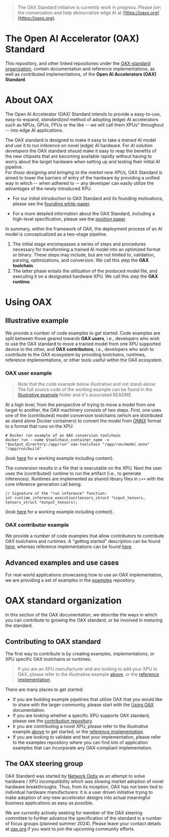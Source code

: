 > The OAX Standard initiative is currently work in progress. Please join the conversation and help democratize edge AI
> at [https://oaxs.org](https://oaxs.org).

# The Open AI Accelerator (OAX) Standard

This repository, and other linked repositories under the [OAX-standard organization](https://github.com/oax-standard), contain documentation and reference
implementations, as well as contributed implementations, of the **Open AI Accelerators (OAX) Standard**.

# About OAX

The Open AI Accelerator (OAX) Standard intends to provide a easy-to-use, easy-to-expand, *standardized* method of
adopting (edge) AI accelerators such as NPUs, GPUs, FPUs or the like
-- we will call them XPUs" throughout -- into edge AI applications.

The OAX standard is designed to make it easy to take a *trained* AI model and use it to run inference on novel (edge) AI
hardware.
For *AI solution developers* the OAX standard should make it easy to reap the benefits of the new chipsets that are
becoming available rapidly without having to worry about the target hardware when setting up and testing their initial
AI pipeline.   
For *those designing and bringing to the market new XPUs*, OAX Standard is aimed to lower the barriers of entry of
the hardware by providing a unified way in which -- when adhered to -- any developer can easily utilize the advantages
of the newly introduced XPU.

* For our initial introduction to OAX Standard and its founding motivations, please see
  the [founding white-paper](https://www.networkoptix.com/blog/2024/03/05/introducing-the-open-ai-accelerator-standard).

* For a more detailed information about the OAX Standard, including a high-level specification, please see
  the [position paper](Position%20paper/oax-paper.pdf).

In summary, within the framework of OAX, the deployment process of an AI model is conceptualized as a two-stage
pipeline.

1. The initial stage encompasses a series of steps and procedures necessary for transforming a trained AI model into an
   optimized format or binary.
   These steps may include, but are not limited to, validation, parsing, optimizations, and conversion. We call this step the **OAX toolchain**.
2. The latter phase entails the utilization of the produced model file, and executing it on a designated hardware XPU. We call this step the **OAX runtime**.

# Using OAX

## Illustrative example

We provide a number of code examples to get started. Code examples are split between those geared towards **OAX users**, i.e., developers who wish to use the OAX standard to move a trained model from one XPU supported device to the other, and **OAX contributors**, i.e., developers who wish to contribute to the OAX ecosystem by providing toolchains, runtimes, reference implementations, or other tools useful within the OAX ecosystem.

### OAX user example
> Note that the code example below illustrative and not stand-alone: The full source code of the working example can be found in the [Illustrative example](Illustrative%20example) folder and it's associated README.

At a high level, from the perspective of trying to move a model from one target to another, the OAX machinery consists of two steps. First, one uses one of the (contributed) model conversion toolchains (which are distributed as stand alone Docker containers) to convert the model from [ONNX](https://onnx.ai) format to a format that runs on the XPU:

````
# Docker run example of an OAX conversion toolchain
docker run --name $toolchain_container_name -v "$output_directory:/app/run" oax-toolchain "/app/run/model.onnx" "/app/run/build"
````
(look [here](https://github.com/oax-standard/OAX/blob/main/Illustrative%20example/Usage/scripts/simulate-conversion.sh) for a working example including context).

The conversion results in a file that is executable on the XPU. Next the user uses the (contributed) runtime to run the artifact (i.e., to generate inferences). Runtimes are implemented as shared library files in `c++` with the core inference generation call being:

````
// Signature of the "run inference" function:
int runtime_inference_execution(tensors_struct *input_tensors, tensors_struct *output_tensors);
````
(look [here](https://github.com/oax-standard/OAX/blob/main/Illustrative%20example/Usage/artifacts/interface.h) for a working example including context).

### OAX contributor example

We provide a number of code examples that allow contributors to contribute OAX toolchains and runtimes. A "getting started" description can be found [here](https://github.com/oax-standard/OAX/tree/main/Illustrative%20example#part-1-reference-implementation), whereas reference implementations can be found [here](https://github.com/oax-standard/reference-implementation).


## Advanced examples and use cases

For real-world applications showcasing how to use an OAX implementation,
we are providing a set of examples in the [examples](https://github.com/oax-standard/examples) repository.

# OAX standard organization

In this section of the OAX documentation, we describe the ways in which you can contribute to growing the OAX standard,
or be involved in maturing the standard.

## Contributing to OAX standard

The first way to contribute is by creating examples, implementations, or XPU specific OAX toolchains or runtimes.

> If you are an XPU manufacturer and are looking to add your XPU to OAX, please refer to the illustrative
> example [above](#illustrative-implementation-example),
> or the [reference implementation](https://github.com/oax-standard/reference-implementation).

There are many places to get started:

* If you are building example pipelines that utilize OAX that you would like to share with the larger community, please
  start with the [Using OAX](#using-oax) documentation.
* If you are looking whether a specific XPU supports OAX standard, please see
  the [contribution repository](https://github.com/oax-standard/contributions).
* Ir you are contributing a novel XPU, please refer to the illustrative
  example [above](#illustrative-implementation-example) to get started, or
  the [reference implementation](https://github.com/oax-standard/reference-implementation).
* If you are looking to validate and test your implementation, please refer to the examples repository where you can
  find lots of application examples that can incorporate any OAX-compliant implementation.

## The OAX steering group

OAX Standard was started by [Network Optix](https://www.networkoptix.com/) as an attempt to solve hardware / XPU
incompatibility
which was slowing market adoption of novel hardware breakthroughs. Thus, from its inception, OAX has not been tied to
individual hardware manufacturers: it is a user driven initiative trying to make adoption of *any* new accelerator
designs into actual meaningful business applications as easy as possible.

We are currently actively seeking for member of the OAX steering committee to further advance the specification of the standard in a number of focus groups (planned summer 2024). Please leave your contact details at [oax.org](https://oaxs.org) if you want to join the upcoming community efforts. 


